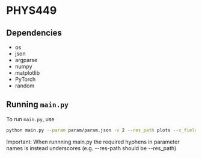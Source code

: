 # PHYS449

## Dependencies

- os
- json
- argparse
- numpy
- matplotlib
- PyTorch
- random

## Running `main.py`

To run `main.py`, use

```sh
python main.py --param param/param.json -v 2 --res_path plots --x_field "-y/np.sqrt(x**2 + y**2)" --y_field "x/np.sqrt(x**2 + y**2)" --lb -1.0 --ub 1.0 --n_tests 3
```

Important: When runnning main.py the required hyphens in parameter names is instead underscores (e.g. --res-path should be --res_path)
